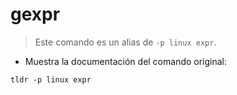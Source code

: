 # gexpr

> Este comando es un alias de `-p linux expr`.

- Muestra la documentación del comando original:

`tldr -p linux expr`
